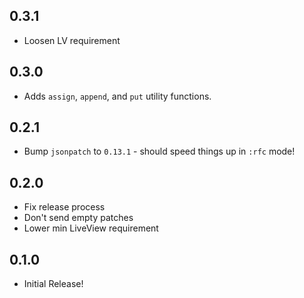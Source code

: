 ## 0.3.1

* Loosen LV requirement

## 0.3.0

* Adds `assign`, `append`, and `put` utility functions.

## 0.2.1

* Bump `jsonpatch` to `0.13.1` - should speed things up in `:rfc` mode!

## 0.2.0

* Fix release process
* Don't send empty patches
* Lower min LiveView requirement

## 0.1.0

* Initial Release!
